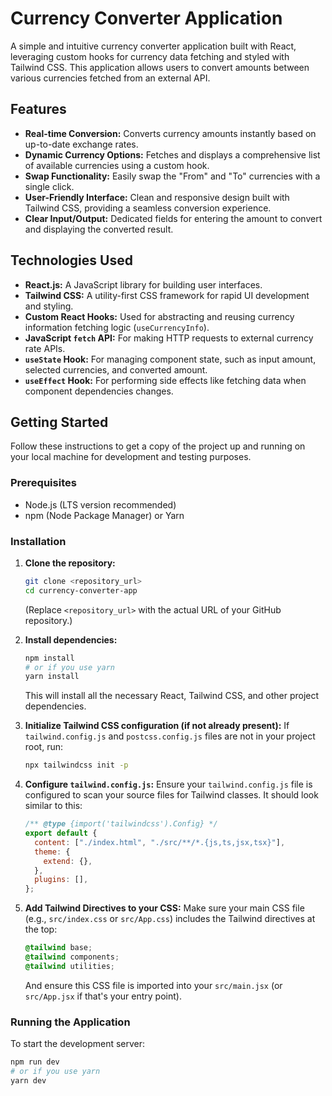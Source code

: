 # Currency Converter Application

A simple and intuitive currency converter application built with React, leveraging custom hooks for currency data fetching and styled with Tailwind CSS. This application allows users to convert amounts between various currencies fetched from an external API.

## Features

- **Real-time Conversion:** Converts currency amounts instantly based on up-to-date exchange rates.
- **Dynamic Currency Options:** Fetches and displays a comprehensive list of available currencies using a custom hook.
- **Swap Functionality:** Easily swap the "From" and "To" currencies with a single click.
- **User-Friendly Interface:** Clean and responsive design built with Tailwind CSS, providing a seamless conversion experience.
- **Clear Input/Output:** Dedicated fields for entering the amount to convert and displaying the converted result.

## Technologies Used

- **React.js:** A JavaScript library for building user interfaces.
- **Tailwind CSS:** A utility-first CSS framework for rapid UI development and styling.
- **Custom React Hooks:** Used for abstracting and reusing currency information fetching logic (`useCurrencyInfo`).
- **JavaScript `fetch` API:** For making HTTP requests to external currency rate APIs.
- **`useState` Hook:** For managing component state, such as input amount, selected currencies, and converted amount.
- **`useEffect` Hook:** For performing side effects like fetching data when component dependencies changes.

## Getting Started

Follow these instructions to get a copy of the project up and running on your local machine for development and testing purposes.

### Prerequisites

- Node.js (LTS version recommended)
- npm (Node Package Manager) or Yarn

### Installation

1.  **Clone the repository:**

    ```bash
    git clone <repository_url>
    cd currency-converter-app
    ```

    (Replace `<repository_url>` with the actual URL of your GitHub repository.)

2.  **Install dependencies:**

    ```bash
    npm install
    # or if you use yarn
    yarn install
    ```

    This will install all the necessary React, Tailwind CSS, and other project dependencies.

3.  **Initialize Tailwind CSS configuration (if not already present):**
    If `tailwind.config.js` and `postcss.config.js` files are not in your project root, run:

    ```bash
    npx tailwindcss init -p
    ```

4.  **Configure `tailwind.config.js`:**
    Ensure your `tailwind.config.js` file is configured to scan your source files for Tailwind classes. It should look similar to this:

    ```javascript
    /** @type {import('tailwindcss').Config} */
    export default {
      content: ["./index.html", "./src/**/*.{js,ts,jsx,tsx}"],
      theme: {
        extend: {},
      },
      plugins: [],
    };
    ```

5.  **Add Tailwind Directives to your CSS:**
    Make sure your main CSS file (e.g., `src/index.css` or `src/App.css`) includes the Tailwind directives at the top:
    ```css
    @tailwind base;
    @tailwind components;
    @tailwind utilities;
    ```
    And ensure this CSS file is imported into your `src/main.jsx` (or `src/App.jsx` if that's your entry point).

### Running the Application

To start the development server:

```bash
npm run dev
# or if you use yarn
yarn dev
```
